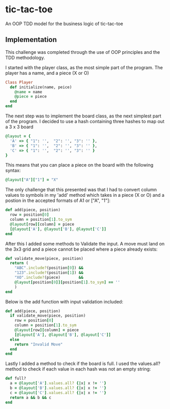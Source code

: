 # tic-tac-toe
An OOP TDD model for the business logic of tic-tac-toe

## Implementation
This challenge was completed through the use of OOP principles and the TDD methodology.

I started with the player class, as the most simple part of the program. The player has a name, and a piece (X or O)

```ruby
Class Player
  def initialize(name, peice)
    @name = name
    @piece = piece
  end
end
```

The next step was to implement the board class, as the next simplest part of the program.
I decided to use a hash containing three hashes to map out a 3 x 3 board

```ruby
@layout = {
  'A' => { "1": '',  "2": '', "3": '' },
  'B' => { "1": '',  "2": '', "3": '' },
  'C' => { "1": '',  "2": '', "3": '' }
}
```

This means that you can place a piece on the board with the following syntax:

```ruby
@layout["A"]["1"] = "X"
```

The only challenge that this presented was that I had to convert column values to symbols in my 'add' method
which takes in a piece (X or O) and a postion in the accepted formats of A1 or ["A", "1"]:

```ruby
def add(piece, position)
  row = position[0]
  column = position[1].to_sym
  @layout[row][column] = piece
  [@layout['A'], @layout['B'], @layout['C']]
end
```

After this I added some methods to Validate the input. A move must land on the 3x3 grid and a piece cannot
be placed where a piece already exists:

```ruby
def validate_move(piece, position)
  return (  
    "ABC".include?(position[0]) &&
    "123".include?(position[1]) && 
    "XO".include?(piece)        && 
    @layout[position[0]][position[1].to_sym] == ''
    )
end
```

Below is the add function with input validation included:

```ruby
def add(piece, position)
  if validate_move(piece, position)
    row = position[0]
    column = position[1].to_sym
    @layout[row][column] = piece
    [@layout['A'], @layout['B'], @layout['C']]
  else 
    return "Invalid Move"
  end
end
```

Lastly I added a method to check if the board is full. I used the values.all? method to check if each
value in each hash was not an empty string:

```ruby
def full?
  a = @layout['A'].values.all? {|x| x != ''}
  b = @layout['B'].values.all? {|x| x != ''}
  c = @layout['C'].values.all? {|x| x != ''}
  return a && b && c
end
```
